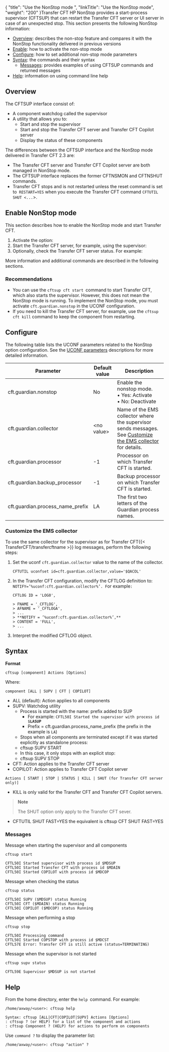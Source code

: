 {
    "title": "Use the NonStop mode ",
    "linkTitle": "Use the NonStop mode",
    "weight": "200"
}Transfer CFT HP NonStop provides a start-process supervisor (CFTSUP) that can restart the Transfer CFT server or UI server in case of an unexpected stop. This section presents the following NonStop information:

- [Overview](#Overview): describes the non-stop feature and compares it with the NonStop functionality delivered in previous versions
- [Enable](#Enable): how to activate the non-stop mode
- [Configure](#Configur): how to set additional non-stop mode parameters
- [Syntax](#Syntax): the commands and their syntax
    -   [Messages](#Conventi): provides examples of using CFTSUP commands and returned messages
- [Help](#Help): information on using command line help

<span id="Overview"></span>

## Overview

The CFTSUP interface consist of:

- A component watchdog called the supervisor
- A utility that allows you to:
    -   Start and stop the supervisor
    -   Start and stop the Transfer CFT server and Transfer CFT Copilot server
    -   Display the status of these components

The differences between the CFTSUP interface and the NonStop mode delivered in Transfer CFT 2.3 are:

- The Transfer CFT server and Transfer CFT Copilot server are both managed in NonStop mode.
- The CFTSUP interface replaces the former CFTNSMON and CFTNSHUT commands.
- Transfer CFT stops and is not restarted unless the reset command is set to` RESTART=YES` when you execute the Transfer CFT command `CFTUTIL SHUT <...`&gt;.

<span id="Enable"></span>

## Enable NonStop mode

This section describes how to enable the NonStop mode and start Transfer CFT.

1. Activate the option:
1. Start the Transfer CFT server, for example, using the supervisor:
1. Optionally, check the Transfer CFT server status. For example:

More information and additional commands are described in the following sections.

### Recommendations

- You can use the `cftsup cft start `command to start Transfer CFT, which also starts the supervisor. However, this does not mean the NonStop mode is running. To implement the NonStop mode, you must activate `cft.guardian.nonstop` in the UCONF configuration.
- If you need to kill the Transfer CFT server, for example, use the `cftsup cft kill` command to keep the component from restarting.

<span id="Configur"></span>

## Configure

The following table lists the UCONF parameters related to the NonStop option configuration. See the <a href="../../intro_os_features/hp_ns_batch#UCONF" class="MCXref xref">UCONF parameters</a> descriptions for more detailed information.


| Parameter  | Default value  | Description  |
| --- | --- | --- |
| cft.guardian.nonstop  | No  | Enable the nonstop mode.<br/> • Yes: Activate<br/> • No: Deactivate |
| cft.guardian.collector  | &lt;no value&gt;  | Name of the EMS collector where the supervisor sends messages. See <a href="#Customiz">Customize the EMS collector</a> for details.  |
| cft.guardian.processor  | -1  | Processor on which Transfer CFT is started.  |
| cft.guardian.backup_processor  | -1  | Backup processor on which Transfer CFT is started.  |
| cft.guardian.process_name_prefix  | LA  | The first two letters of the Guardian process names.  |


<span id="Customiz"></span>

### Customize the EMS collector

To use the same collector for the supervisor as for Transfer CFT{{< TransferCFT/transfercftname  >}} log messages, perform the following steps:

1. Set the uconf `cft.guardian.collector` value to the name of the collector.  
    ```
    CFTUTIL uconfset id=cft.guardian.collector,value='$QACOL'
    ```

1. In the Transfer CFT configuration, modify the CFTLOG definition to: `NOTIFY=’%uconf:cft.guardian.collector%’. F`or example`:`  
    ```
    CFTLOG ID = 'LOG0',

    > FNAME = '_CFTLOG',
    > AFNAME = '_CFTLOGA',
    > ...
    > **NOTIFY = ’%uconf:cft.guardian.collector%’,**
    > CONTENT = 'FULL',
    > ...

    ```

1. Interpret the modified CFTLOG object.

<span id="Syntax"></span>

## Syntax

****Format****

`cftsup [component] Actions [Options]`

Where:

`component [ALL | SUPV | CFT | COPILOT]`

- ALL (default): Action applies to all components
- SUPV: Watchdog utility
    -   Process is started with the name: prefix added to SUP
        -   For example: `CFTL50I Started the supervisor with process id $`**`LASUP`**
        -   Prefix = cft.guardian.process\_name\_prefix (the prefix in the example is `LA`)
    -   Stops when all components are terminated except if it was started explicitly as standalone process:
    -   cftsup SUPV START
    -   In this case, it only stops with an explicit stop:
    -   cftsup SUPV STOP
- CFT: Action applies to the Transfer CFT server
- COPILOT: Action applies to Transfer CFT Copilot server

`Actions [ START | STOP | STATUS | KILL | SHUT (for Transfer CFT server only)]`

- KILL is only valid for the Transfer CFT and Transfer CFT Copilot servers.

> **Note**
>
> The SHUT option only apply to the Transfer CFT sever.

- CFTUTIL SHUT FAST=YES the equivalent is cftsup CFT SHUT FAST=YES

<span id="Conventi"></span>

### Messages

Message when starting the supervisor and all components

```
cftsup start
 
CFTL50I Started supervisor with process id $MDSUP
CFTL50I Started Transfer CFT with process id $MDAIN
CFTL50I Started COPILOT with process id $MDCOP
```

Message when checking the status

```
cftsup status
 
CFTL50I SUPV ($MDSUP) status Running
CFTL50I CFT ($MDAIN) status Running
CFTL50I COPILOT ($MDCOP) status Running
```

Message when performing a stop

```
cftsup stop
 
CFTL50I Processing command
CFTL50I Started COPSTOP with process id $MDCST
CFTL57E Error: Transfer CFT is still active (status=TERMINATING)
```

Message when the supervisor is not started

```
cftsup supv status
 
CFTL59E Supervisor $MDSUP is not started
```
<span id="Help"></span>

## Help

From the home directory, enter the `help `command. For example:

```
/home/axway/<user>: cftsup help
 
Syntax: cftsup [ALL|CFT|COPILOT|SUPV] Actions [Options]
: cftsup ? (or HELP) for a list of the component and actions
: cftsup Component ? (HELP) for actions to perform on components
```

Use `command ?` to display the parameter list:

```
/home/axway/<user>: cftsup "action" ?
```
